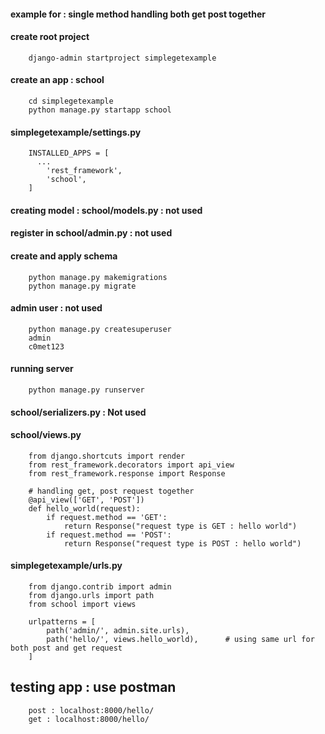 #### example for : single method handling both get post together

#### create root project

        django-admin startproject simplegetexample

#### create an app : school

        cd simplegetexample
        python manage.py startapp school

#### simplegetexample/settings.py

        INSTALLED_APPS = [
          ...
            'rest_framework',
            'school',
        ]


#### creating model : school/models.py : not used



#### register in school/admin.py  : not used



#### create and apply schema

        python manage.py makemigrations
        python manage.py migrate

#### admin user : not used

        python manage.py createsuperuser
        admin 
        c0met123

#### running server 
  
        python manage.py runserver

#### school/serializers.py : Not used


#### school/views.py

        from django.shortcuts import render
        from rest_framework.decorators import api_view
        from rest_framework.response import Response

        # handling get, post request together
        @api_view(['GET', 'POST'])
        def hello_world(request):
            if request.method == 'GET':
                return Response("request type is GET : hello world")
            if request.method == 'POST':
                return Response("request type is POST : hello world")




#### simplegetexample/urls.py

        from django.contrib import admin
        from django.urls import path
        from school import views

        urlpatterns = [
            path('admin/', admin.site.urls),
            path('hello/', views.hello_world),      # using same url for both post and get request
        ]



## testing app : use postman

        post : localhost:8000/hello/ 
        get : localhost:8000/hello/
        
        
